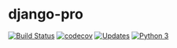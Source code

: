 # django-pro


[![Build Status](https://travis-ci.org/VitorGGs/django-pro.svg?branch=master)](https://travis-ci.org/VitorGGs/django-pro)
[![codecov](https://codecov.io/gh/VitorGGs/django-pro/branch/master/graph/badge.svg)](https://codecov.io/gh/VitorGGs/django-pro)
[![Updates](https://pyup.io/repos/github/VitorGGs/django-pro/shield.svg)](https://pyup.io/repos/github/VitorGGs/django-pro/)
[![Python 3](https://pyup.io/repos/github/VitorGGs/django-pro/python-3-shield.svg)](https://pyup.io/repos/github/VitorGGs/django-pro/)
